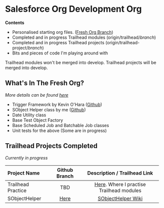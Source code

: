 # Salesforce Org Development Org
**Contents**
- Personalised starting org files. ([Fresh Org Branch](https://github.com/Varout/DevOrgSF/tree/fresh-org))
- Completed and in progress Trailhead modules (origin/trailhead/_branch_)
- Completed and in progress Trailhead projects (origin/trailhead-project/_branch_)
- Bits and pieces of code I'm playing around with

Trailhead modules won't be merged into develop.  Trailhead projects will be merged into develop.

## What's In The Fresh Org?
_More details can be found [here](https://github.com/Varout/DevOrgSF/tree/fresh-org)_

- Trigger Framework by Kevin O'Hara ([Github](https://github.com/kevinohara80/sfdc-trigger-framework))
- SObject Helper class by me ([Github](https://github.com/Varout/SObjectHelper))
- Date Utility class
- Base Test Object Factory
- Base Scheduled Job and Batchable Job classes
- Unit tests for the above (Some are in progress)

## Trailhead Projects Completed
_Currently in progress_

| Project Name       | Github Branch                                             | Description / Trailhead Link                                                           |
|:-------------------|:---------------------------------------------------------:|:--------------------------------------------------------------------------------------:|
| Trailhead Practice | TBD                                                       | [Here](https://trailhead.salesforce.com/projects/). Where I practise Trailhead modules |
| SObjectHelper      | [Here](https://github.com/Varout/SObjectHelper)           | [SObjectHelper Wiki](https://github.com/Varout/SObjectHelper/wiki)                     |
